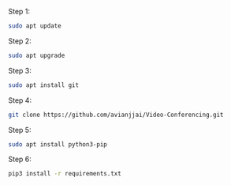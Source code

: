 Step 1:

```bash
sudo apt update
```

Step 2:

```bash
sudo apt upgrade
```

Step 3:

```bash
sudo apt install git
```

Step 4:

```bash
git clone https://github.com/avianjjai/Video-Conferencing.git
```

Step 5:

```bash
sudo apt install python3-pip
```

Step 6:

```bash
pip3 install -r requirements.txt
```
